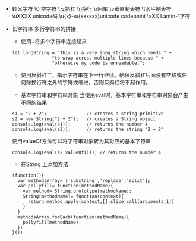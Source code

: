 + 转义字符
\0 空字符  \\反斜杠 \n换行 \r回车 \v垂直制表符 \t水平制表符 \uXXXX unicode码
\u{x}-\u{xxxxxx}unicode codepoint \xXX Lantin-1字符

+ 长字符串
多行字符串的拼接
  + 使用+将多个字符串连接起来
  ```
  let longString = "This is a very long string which needs " +
                 "to wrap across multiple lines because " +
                 "otherwise my code is unreadable.";
  ```
  + 使用反斜杠"\"，指示字符串在下一行继续。确保反斜杠后面没有空格或任何除换行符之外的字符或缩进，否则反斜杠将不起作用。

  + 基本字符串和字符串对象
  当使用eval时，基本字符串和字符串对象会产生不同的结果
  ```
  s1 = "2 + 2";               // creates a string primitive
  s2 = new String("2 + 2");   // creates a String object
  console.log(eval(s1));      // returns the number 4
  console.log(eval(s2));      // returns the string "2 + 2"
  ```       
  使用valueOf方法可以将字符串对象转为其对应的基本字符串
  ```
  console.log(eval(s2.valueOf())); // returns the number 4
  ```

  + 在String 上添加方法
  ```
  (function(){
    var methodsArray= ['substring','replace','split'];
    var pollyfill= function(methodName){
      var method= String.prototype[methodName];
      String[methodName]= function(context){
        return method.apply(context,[].slice.call(arguments,1))
      }
    }
    methodsArray.forEach(function(methodName){
      pollyfill(methodName);
    })
  }())
  ```
